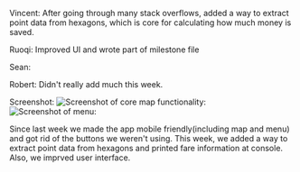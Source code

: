 Vincent:
After going through many stack overflows, added a way to extract point data from hexagons, which is core for calculating how much money is saved.

Ruoqi: 
Improved UI and wrote part of milestone file

Sean: 

Robert: 
Didn't really add much this week.

Screenshot:
![Screenshot of core map functionality:](http://i.imgur.com/sxZb5Vu.png)
![Screenshot of menu:](http://i.imgur.com/UQkxIzb.png)

Since last week we made the app mobile friendly(including map and menu) and got rid of the buttons we weren't using. This week, we added a way to extract point data from hexagons and printed fare information at console. Also, we imprved user interface.
